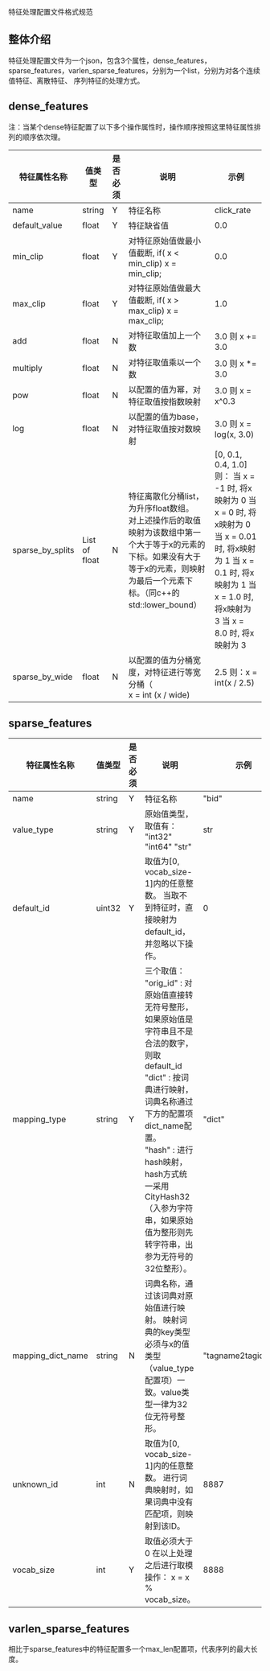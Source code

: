 特征处理配置文件格式规范

## 整体介绍

特征处理配置文件为一个json，包含3个属性，dense_features，sparse_features，varlen_sparse_features，分别为一个list，分别为对各个连续值特征、离散特征、 序列特征的处理方式。

## dense_features

注：当某个dense特征配置了以下多个操作属性时，操作顺序按照这里特征属性排列的顺序依次理。

| 特征属性名称     | 值类型        | 是否必须 | 说明                                                         | 示例                                                         |
| ---------------- | ------------- | -------- | ------------------------------------------------------------ | ------------------------------------------------------------ |
| name             | string        | Y        | 特征名称                                                     | click_rate                                                   |
| default_value    | float         | Y        | 特征缺省值                                                   | 0.0                                                          |
| min_clip         | float         | Y        | 对特征原始值做最小值截断, if( x < min_clip) x = min_clip;    | 0.0                                                          |
| max_clip         | float         | Y        | 对特征原始值做最大值截断, if( x > max_clip) x = max_clip;    | 1.0                                                          |
| add              | float         | N        | 对特征取值加上一个数                                         | 3.0 则  x += 3.0                                             |
| multiply         | float         | N        | 对特征取值乘以一个数                                         | 3.0 则  x *= 3.0                                             |
| pow              | float         | N        | 以配置的值为幂，对特征取值按指数映射                         | 3.0 则  x = x^0.3                                            |
| log              | float         | N        | 以配置的值为base，对特征取值按对数映射                       | 3.0 则  x = log(x, 3.0)                                      |
| sparse_by_splits | List of float | N        | 特征离散化分桶list，为升序float数组。 <br />对上述操作后的取值映射为该数组中第一个大于等于x的元素的下标。如果没有大于等于x的元素，则映射为最后一个元素下标。（同c++的std::lower_bound） | [0, 0.1,  0.4, 1.0] 则： 当 x = -1 时, 将x映射为 0 当 x = 0 时, 将x映射为 0 当 x = 0.01  时, 将x映射为 1 当 x = 0.1  时, 将x映射为 1 当 x = 1.0  时, 将x映射为 3 当 x = 8.0  时, 将x映射为 3 |
| sparse_by_wide   | float         | N        | 以配置的值为分桶宽度，对特征进行等宽分桶（<br />x = int (x / wide) | 2.5 则：x = int(x / 2.5)                                     |

## sparse_features

| 特征属性名称      | 值类型 | 是否必须 | 说明                                                         | 示例                 |
| ----------------- | ------ | -------- | ------------------------------------------------------------ | -------------------- |
| name              | string | Y        | 特征名称                                                     | "bid"                |
| value_type        | string | Y        | 原始值类型，取值有： "int32" "int64" "str"                   | str                  |
| default_id        | uint32 | Y        | 取值为[0, vocab_size-1]内的任意整数。 当取不到特征时，直接映射为default_id，并忽略以下操作。 | 0                    |
| mapping_type      | string | Y        | 三个取值：<br />"orig_id" : 对原始值直接转无符号整形，如果原始值是字符串且不是合法的数字，则取default_id <br />"dict" : 按词典进行映射，词典名称通过下方的配置项dict_name配置。<br /> "hash" : 进行hash映射，hash方式统一采用CityHash32（入参为字符串，如果原始值为整形则先转字符串，出参为无符号的32位整形）。 | "dict"               |
| mapping_dict_name | string | N        | 词典名称，通过该词典对原始值进行映射。 映射词典的key类型必须与x的值类型（value_type配置项）一致。value类型一律为32位无符号整形。 | "tagname2tagid.dict" |
| unknown_id        | int    | N        | 取值为[0, vocab_size-1]内的任意整数。 进行词典映射时，如果词典中没有匹配项，则映射到该ID。 | 8887                 |
| vocab_size        | int    | Y        | 取值必须大于0 在以上处理之后进行取模操作： x = x % vocab_size。 | 8888                 |


## varlen_sparse_features

相比于sparse_features中的特征配置多一个max_len配置项，代表序列的最大长度。

